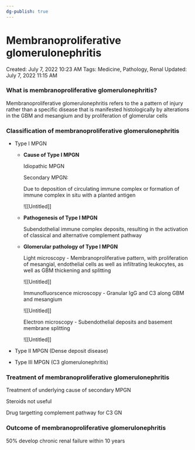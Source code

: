 ```yaml
---
dg-publish: true
---
```


# Membranoproliferative glomerulonephritis

Created: July 7, 2022 10:23 AM
Tags: Medicine, Pathology, Renal
Updated: July 7, 2022 11:15 AM

### **What is membranoproliferative glomerulonephritis?**

Membranoproliferative glomerulonephritis refers to the a pattern of injury rather than a specific disease that is manifested histologically by alterations in the GBM and mesangium and by proliferation of glomerular cells

### **Classification of membranoproliferative glomerulonephritis**

- Type I MPGN
    - **Cause of Type I MPGN**
        
        Idiopathic MPGN
        
        Secondary MPGN:
        
        Due to deposition of circulating immune complex or formation of immune complex in situ with a planted antigen
        
        ![[Untitled]]
        
    - **Pathogenesis of Type I MPGN**
        
        Subendothelial immune complex deposits, resulting in the activation of classical and alternative complement pathway
        
    - **Glomerular pathology of Type I MPGN**
        
        Light microscopy - Membranoproliferative pattern, with proliferation of mesangial, endothelial cells as well as infiltrating leukocytes, as well as GBM thickening and splitting
        
        ![[Untitled]]
        
        Immunofluorscence microscopy - Granular IgG and C3 along GBM and mesangium
        
        ![[Untitled]]
        
        Electron microscopy - Subendothelial deposits and basement membrane splitting
        
        ![[Untitled]]
        
- Type II MPGN (Dense deposit disease)
- Type III MPGN (C3 glomerulonephritis)

### **Treatment of membranoproliferative glomerulonephritis**

Treatment of underlying cause of secondary MPGN

Steroids not useful

Drug targetting complement pathway for C3 GN

### **Outcome of membranoproliferative glomerulonephritis**

50% develop chronic renal failure within 10 years
